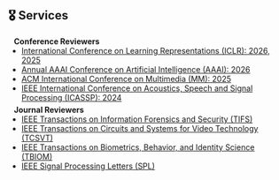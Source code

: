 ## 🎖️ Services

<h4 style="margin:0 10px 0;">Conference Reviewers</h4>

<ul style="margin:0 0 5px;">
  <li><a href="https://iclr.cc/"><autocolor>International Conference on Learning Representations (ICLR): 2026, 2025</autocolor></a></li>
  <li><a href="https://aaai.org/conference/aaai/"><autocolor>Annual AAAI Conference on Artificial Intelligence (AAAI): 2026</autocolor></a></li>
  <li><a href="https://acmmm2025.org/"><autocolor>ACM International Conference on Multimedia (MM): 2025</autocolor></a></li>
  <li><a href="https://2024.ieeeicassp.org/"><autocolor>IEEE International Conference on Acoustics, Speech and Signal Processing (ICASSP): 2024</autocolor></a></li>
  
</ul>

<h4 style="margin:0 10px 0;">Journal Reviewers</h4>

<ul style="margin:0 0 20px;">
  <li><a href="https://ieeexplore.ieee.org/xpl/RecentIssue.jsp?punumber=10206"><autocolor>IEEE Transactions on Information Forensics and Security (TIFS)</autocolor></a></li>
  <li><a href="https://ieeexplore.ieee.org/xpl/RecentIssue.jsp?punumber=76"><autocolor>IEEE Transactions on Circuits and Systems for Video Technology (TCSVT)</autocolor></a></li>
  <li><a href="https://ieeexplore.ieee.org/xpl/RecentIssue.jsp?punumber=8423754"><autocolor>IEEE Transactions on Biometrics, Behavior, and Identity Science (TBIOM)</autocolor></a></li>
  <li><a href="https://ieeexplore.ieee.org/xpl/RecentIssue.jsp?punumber=97"><autocolor>IEEE Signal Processing Letters (SPL)</autocolor></a></li>
</ul>